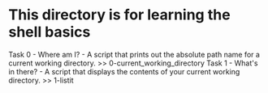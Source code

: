 # This directory is for learning the shell basics

Task 0 - Where am I? - A script that prints out the absolute path name for a current working directory.  >> 0-current_working_directory
Task 1 - What's in there? - A script that displays the contents of your current working directory. >> 1-listit